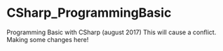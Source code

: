# CSharp_ProgrammingBasic
Programming Basic with CSharp (august 2017)
This will cause a conflict. 
Making some changes here!
